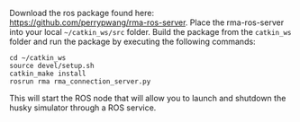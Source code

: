 Download the ros package found here: https://github.com/perrypwang/rma-ros-server.
Place the rma-ros-server into your local `~/catkin_ws/src` folder.
Build the package from the `catkin_ws` folder and run the package by executing the following commands:
```
cd ~/catkin_ws
source devel/setup.sh
catkin_make install
rosrun rma rma_connection_server.py
```
This will start the ROS node that will allow you to launch and shutdown the husky simulator through a ROS service.
